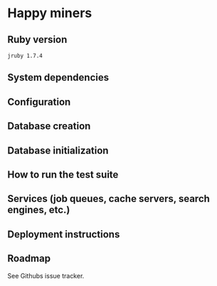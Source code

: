 # Happy miners

## Ruby version
`jruby 1.7.4`

## System dependencies

## Configuration

## Database creation

## Database initialization

## How to run the test suite

## Services (job queues, cache servers, search engines, etc.)

## Deployment instructions

## Roadmap
See Githubs issue tracker.
